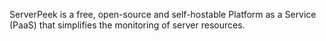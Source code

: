  ServerPeek is a free, open-source and self-hostable Platform as a Service (PaaS) that simplifies the monitoring of server resources.
